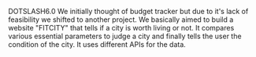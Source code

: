 DOTSLASH6.0
We initially thought of budget tracker but due to it's lack of feasibility we shifted to another project.
We basically aimed to build a website "FITCITY" that tells if a city is worth living or not.
It compares various essential parameters to judge a city and finally tells the user the condition of the city.
It uses different APIs for the data.
